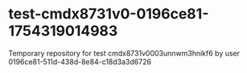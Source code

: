 # test-cmdx8731v0-0196ce81-1754319014983
Temporary repository for test cmdx8731v0003unnwm3hnikf6 by user 0196ce81-511d-438d-8e84-c18d3a3d6726
